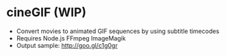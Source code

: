 # cineGIF (WIP)


- Convert movies to animated GIF sequences by using subtitle timecodes
- Requires Node.js FFmpeg ImageMagik
- Output sample: http://goo.gl/c1g0gr
